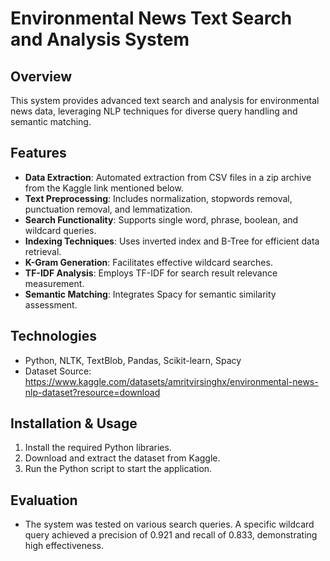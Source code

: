 # Environmental News Text Search and Analysis System

## Overview
This system provides advanced text search and analysis for environmental news data, leveraging NLP techniques for diverse query handling and semantic matching.

## Features
- **Data Extraction**: Automated extraction from CSV files in a zip archive from the Kaggle link mentioned below.
- **Text Preprocessing**: Includes normalization, stopwords removal, punctuation removal, and lemmatization.
- **Search Functionality**: Supports single word, phrase, boolean, and wildcard queries.
- **Indexing Techniques**: Uses inverted index and B-Tree for efficient data retrieval.
- **K-Gram Generation**: Facilitates effective wildcard searches.
- **TF-IDF Analysis**: Employs TF-IDF for search result relevance measurement.
- **Semantic Matching**: Integrates Spacy for semantic similarity assessment.

## Technologies
- Python, NLTK, TextBlob, Pandas, Scikit-learn, Spacy
- Dataset Source: https://www.kaggle.com/datasets/amritvirsinghx/environmental-news-nlp-dataset?resource=download

## Installation & Usage
1. Install the required Python libraries.
2. Download and extract the dataset from Kaggle.
3. Run the Python script to start the application.

## Evaluation
- The system was tested on various search queries. A specific wildcard query achieved a precision of 0.921 and recall of 0.833, demonstrating high effectiveness.

